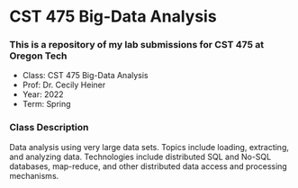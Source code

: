 # CST 475 Big-Data Analysis
### This is a repository of my lab submissions for CST 475 at Oregon Tech
- Class:  CST 475 Big-Data Analysis
- Prof:   Dr. Cecily Heiner
- Year:   2022
- Term:   Spring

### Class Description
Data analysis using very large data sets. Topics include loading, extracting, and analyzing data. Technologies include distributed SQL and No-SQL databases, map-reduce, and other distributed data access and processing mechanisms.
